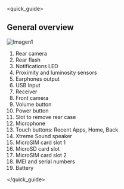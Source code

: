 <quick_guide>
## General overview

![Imagen1](http://static.energysistem.com/images/manuals/42762/576aa9453becd.jpg)

1.	Rear camera
2.	Rear flash
3.	Notifications LED
4.	Proximity and luminosity sensors
5.	Earphones output
6.	USB Input
7.	Receiver
8.	Front camera
9.	Volume button
10.	Power button
11.	Slot to remove rear case
12.	Microphone
13.	Touch buttons: Recent Apps, Home, Back
14.	Xtreme Sound speaker 
15.	MicroSIM card slot 1
16.	MicroSD card slot
17.	MicroSIM card slot 2
18.	IMEI and serial numbers
19.	Battery

</quick_guide>


